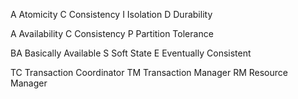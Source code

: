 A	Atomicity
C	Consistency
I	 Isolation
D  Durability

A	Availability
C	Consistency
P	Partition Tolerance

BA	Basically Available
S	 Soft State
E	 Eventually Consistent

TC		Transaction Coordinator
TM		Transaction Manager
RM		Resource Manager
